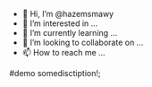- 👋 Hi, I’m @hazemsmawy
- 👀 I’m interested in ...
- 🌱 I’m currently learning ...
- 💞️ I’m looking to collaborate on ...
- 📫 How to reach me ...

<!---
hazemsmawy/hazemsmawy is a ✨ special ✨ repository because its `README.md` (this file) appears on your GitHub profile.
You can click the Preview link to take a look at your changes.
--->
#demo 
somedisctiption!;
